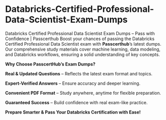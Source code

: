 # Databricks-Certified-Professional-Data-Scientist-Exam-Dumps
Databricks Certified Professional Data Scientist Exam Dumps – Pass with Confidence | Passcerthub
Boost your chances of passing the Databricks Certified Professional Data Scientist exam with **Passcerthub**’s latest dumps. Our comprehensive study materials cover machine learning, data modeling, and Databricks workflows, ensuring a solid understanding of key concepts.

**Why Choose PasscertHub’s Exam Dumps?**

**Real & Updated Questions** – Reflects the latest exam format and topics.

**Expert-Verified Answers** – Ensure accuracy and deeper learning.

**Convenient PDF Format** – Study anywhere, anytime for flexible preparation.

**Guaranteed Success** – Build confidence with real exam-like practice.

**Prepare Smarter & Pass Your Databricks Certification with Ease!**
